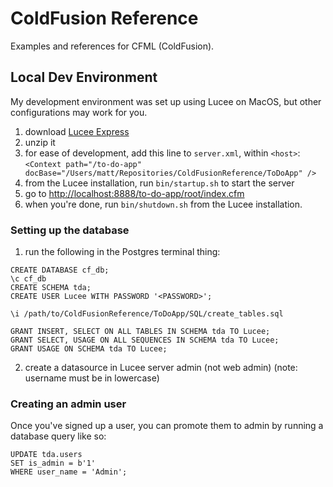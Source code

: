 # ColdFusion Reference
Examples and references for CFML (ColdFusion).

## Local Dev Environment
My development environment was set up using Lucee on MacOS, but other configurations may work for you.
1. download [Lucee Express](https://download.lucee.org/)
2. unzip it
3. for ease of development, add this line to `server.xml`, within `<host>`: `<Context path="/to-do-app" docBase="/Users/matt/Repositories/ColdFusionReference/ToDoApp" />`
4. from the Lucee installation, run `bin/startup.sh` to start the server
5. go to [http://localhost:8888/to-do-app/root/index.cfm](http://localhost:8888/to-do-app/root/index.cfm)
6. when you're done, run `bin/shutdown.sh` from the Lucee installation.

### Setting up the database

1. run the following in the Postgres terminal thing:
```
CREATE DATABASE cf_db;
\c cf_db
CREATE SCHEMA tda;
CREATE USER Lucee WITH PASSWORD '<PASSWORD>';

\i /path/to/ColdFusionReference/ToDoApp/SQL/create_tables.sql

GRANT INSERT, SELECT ON ALL TABLES IN SCHEMA tda TO Lucee;
GRANT SELECT, USAGE ON ALL SEQUENCES IN SCHEMA tda TO Lucee;
GRANT USAGE ON SCHEMA tda TO Lucee;

```

2. create a datasource in Lucee server admin (not web admin) (note: username must be in lowercase)

### Creating an admin user
Once you've signed up a user, you can promote them to admin by running a database query like so:
```
UPDATE tda.users
SET is_admin = b'1'
WHERE user_name = 'Admin';
```